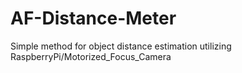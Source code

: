# AF-Distance-Meter
Simple method for object distance estimation utilizing RaspberryPi/Motorized_Focus_Camera
